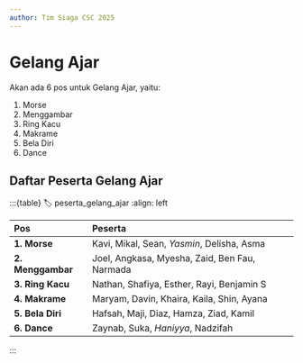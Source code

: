 ```yaml
---
author: Tim Siaga CSC 2025
---
```

# Gelang Ajar
Akan ada 6 pos untuk Gelang Ajar, yaitu:
1. Morse
1. Menggambar
1. Ring Kacu
1. Makrame
1. Bela Diri
1. Dance

## Daftar Peserta Gelang Ajar

:::{table}
:label: peserta_gelang_ajar
:align: left

| Pos | Peserta |
| :-- | :------ |
| **1. Morse** | Kavi, Mikal, Sean, *Yasmin*, Delisha, Asma
| **2. Menggambar** | Joel, Angkasa, Myesha, Zaid, Ben Fau, Narmada
| **3. Ring Kacu** | Nathan, Shafiya, Esther, Rayi, Benjamin S
| **4. Makrame** | Maryam, Davin, Khaira, Kaila, Shin, Ayana
| **5. Bela Diri** | Hafsah, Maji, Diaz, Hamza, Ziad, Kamil
| **6. Dance** | Zaynab, Suka, *Haniyya*, Nadzifah

:::
